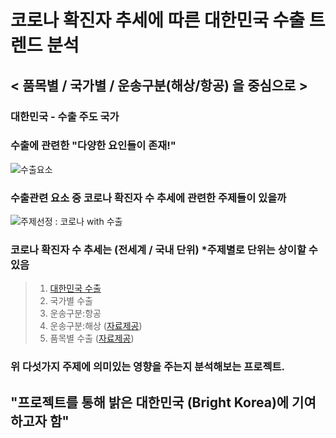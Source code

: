 # 코로나 확진자 추세에 따른 대한민국 수출 트렌드 분석
## < 품목별 / 국가별 / 운송구분(해상/항공) 을 중심으로 >

### 대한민국 - 수출 주도 국가

### 수출에 관련한 "다양한 요인들이 존재!"
![수출요소](https://github.com/dykim04/Korea-Trade-Analysis/blob/main/img/%EA%B0%9C%EC%9A%941.PNG)

### 수출관련 요소 중 코로나 확진자 수 추세에 관련한 주제들이 있을까
![주제선정 : 코로나 with 수출](https://github.com/dykim04/Korea-Trade-Analysis/blob/main/img/%EA%B0%9C%EC%9A%942.PNG)

### 코로나 확진자 수 추세는 (전세계 / 국내 단위) *주제별로 단위는 상이할 수 있음
> 1. [대한민국 수출](https://github.com/dykim04/Korea-Trade-Analysis/blob/main/%EB%8C%80%ED%95%9C%EB%AF%BC%EA%B5%AD%EC%88%98%EC%B6%9C.md)
> 2. 국가별 수출
> 3. 운송구분:항공
> 4. 운송구분:해상 ([자료제공](https://github.com/dykim04/Korea-Trade-Analysis/blob/main/pdf/%EC%BD%94%EB%A1%9C%EB%82%98_%ED%95%B4%EC%83%81_%EB%B6%84%EC%84%9D.pdf))
> 5. 품목별 수출 ([자료제공](https://github.com/dykim04/Korea-Trade-Analysis/blob/main/pdf/%ED%92%88%EB%AA%A9%EB%B3%84%20%EC%88%98%EC%B6%9C%20%EB%8D%B0%EC%9D%B4%ED%84%B0%20%EB%B6%84%EC%84%9D(%EC%9A%94%EC%95%BD).pdf))
### 위 다섯가지 주제에 의미있는 영향을 주는지 분석해보는 프로젝트.

## "프로젝트를 통해 밝은 대한민국 (Bright Korea)에 기여하고자 함"